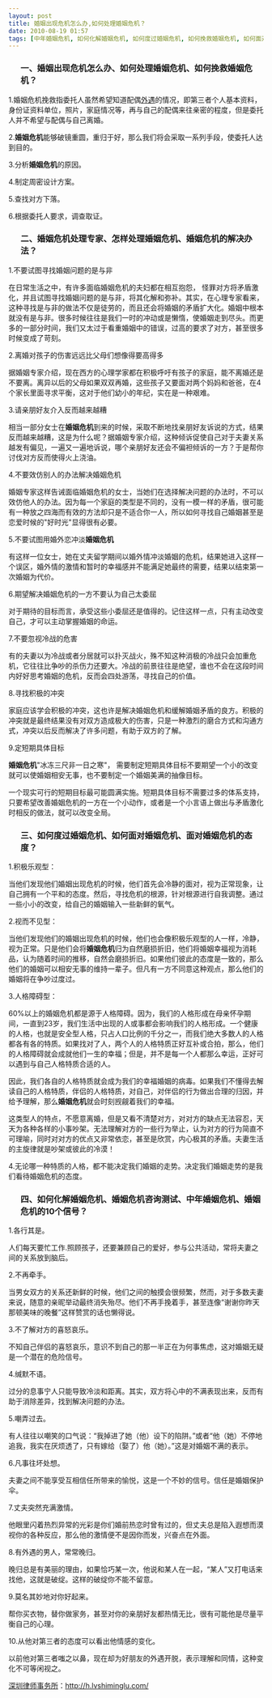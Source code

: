 ```yaml
---
layout: post
title: 婚姻出现危机怎么办,如何处理婚姻危机？
date: 2010-08-19 01:57
tags: [中年婚姻危机, 如何化解婚姻危机, 如何度过婚姻危机, 如何挽救婚姻危机, 如何面对婚姻危机, 婚姻危机咨询测试, 婚姻危机处理专家, 怎么办, 怎样处理婚姻危机, 深圳离婚律师咨询]
---
```

<ol>
<h3>一、婚姻出现危机怎么办、如何处理婚姻危机、如何挽救婚姻危机？</h3>
</ol>
1.婚姻危机挽救指委托人虽然希望知道配偶<a href="http://h.lvshiminglu.com/law/268.html" target="_blank">外遇</a>的情况，即第三者个人基本资料，身份证资料单位，照片，家庭情况等，再与自己的配偶来往亲密的程度，但是委托人并不希望与配偶与自己离婚。

2.<strong>婚姻危机</strong>能够破镜重圆，重归于好，那么我们将会采取一系列手段，使委托人达到目的。

3.分析<strong>婚姻危机</strong>的原因。

4.制定周密设计方案。

5.查找对方下落。

6.根据委托人要求，调查取证。
<ol>
<h3>二、婚姻危机处理专家、怎样处理婚姻危机、婚姻危机的解决办法？</h3>
</ol>
1.不要试图寻找婚姻问题的是与非

在日常生活之中，有许多面临婚姻危机的夫妇都在相互抱怨， 怪罪对方将矛盾激化，并且试图寻找婚姻问题的是与非，将其化解和弥补。其实，在心理专家看来，这种寻找是与非的做法不仅是徒劳的，而且还会将婚姻的矛盾扩大化。婚姻中根本就没有是与非。很多时候往往是我们一时的冲动或是懒惰，使婚姻走到尽头。而更多的一部分时间，我们又太过于看重婚姻中的错误，过高的要求了对方，甚至很多时候变成了苛刻。

2.离婚对孩子的伤害远远比父母们想像得要高得多

据婚姻专家介绍，现在西方的心理学家都在积极呼吁有孩子的家庭，能不离婚还是不要离。离异以后的父母如果双双再婚，这些孩子又要面对两个妈妈和爸爸，在4个家长里面寻求平衡，这对于他们幼小的年纪，实在是一种艰难。

3.请亲朋好友介入反而越来越糟

相当一部分女士在<strong>婚姻危机</strong>到来的时候，采取不断地找亲朋好友诉说的方式，结果反而越来越糟，这是为什么呢？据婚姻专家介绍，这种倾诉促使自己对于夫妻关系越发有偏见，一遍又一遍地诉说，哪个亲朋好友还会不偏袒倾诉的一方？于是帮你讨伐对方反而使得火上浇油。

4.不要效仿别人的办法解决婚姻危机

婚姻专家这样告诫面临婚姻危机的女士，当她们在选择解决问题的办法时，不可以效仿他人的办法。因为每一个家庭的类型是不同的，没有一模一样的矛盾，很可能有一种放之四海而有效的方法却只是不适合你一人，所以如何寻找自己婚姻甚至是恋爱时候的"好时光"显得很有必要。

5.不要试图用婚外恋冲淡<strong>婚姻危机</strong>

有这样一位女士，她在丈夫留学期间以婚外情冲淡婚姻的危机，结果她进入这样一个误区，婚外情的激情和暂时的幸福感并不能满足她最终的需要，结果以结束第一次婚姻为代价。

6.期望解决婚姻危机的一方不要认为自己太委屈

对于期待的目标而言，承受这些小委屈还是值得的。记住这样一点，只有主动改变自己，才可以主动掌握婚姻的命运。

7.不要忽视冷战的危害

有的夫妻以为冷战或者分居就可以扑灭战火，殊不知这种消极的冷战只会加重危机，它往往比争吵的杀伤力还要大。冷战的前景往往是绝望，谁也不会在这段时间内好好思考婚姻的危机，反而会四处游荡，寻找自己的价值。

8.寻找积极的冲突

家庭应该学会积极的冲突，这也许是解决婚姻危机和缓解婚姻矛盾的良方。积极的冲突就是最终结果没有对双方造成极大的伤害，只是一种激烈的磨合方式和沟通方式，冲突以后反而解决了许多问题，有助于双方的了解。

9.定短期具体目标

<strong>婚姻危机</strong>"冰冻三尺非一日之寒"， 需要制定短期具体目标不要期望一个小的改变就可以使婚姻相安无事，也不要制定一个婚姻美满的抽像目标。

一个现实可行的短期目标最可能圆满实施。短期具体目标不需要过多的体系支持，只要希望改善婚姻危机的一方在一个小动作，或者是一个小言语上做出与矛盾激化时相反的做法，就可以改变全局。
<ol>
<h3>三、如何度过婚姻危机、如何面对婚姻危机、面对婚姻危机的态度？</h3>
</ol>
1.积极乐观型：

当他们发现他们婚姻出现危机的时候，他们首先会冷静的面对，视为正常现象，让自己拥有一个平和的态度。然后，寻找危机的根源，针对根源进行自我调整。通过一些小小的改变，给自己的婚姻输入一些新鲜的氧气。

2.视而不见型：

当他们发现他们的婚姻出现危机的时候，他们也会像积极乐观型的人一样，冷静，视为正常。只是他们会将<strong>婚姻危机</strong>归为自然磨损折旧，他们将婚姻幸福视为消耗品，认为随着时间的推移，自然会磨损折旧。如果他们彼此的态度是一致的，那么他们的婚姻可以相安无事的维持一辈子。但凡有一方不同意这种观点，那么他们的婚姻将在争吵过度过。

3.人格障碍型：

60%以上的婚姻危机都是源于人格障碍。因为，我们的人格形成在母亲怀孕期间，一直到23岁，我们生活中出现的人或事都会影响我们的人格形成。一个健康的人格，也就是安全型人格，只占人口比例的千分之一，而我们绝大多数人的人格都各有各的特质。如果找对了人，两个人的人格特质正好互补或合拍，那么，他们的人格障碍就会成就他们一生的幸福；但是，并不是每一个人都那么幸运，正好可以遇到与自己人格特质合适的人。

因此，我们各自的人格特质就会成为我们的幸福婚姻的病毒。如果我们不懂得去解读自己的人格特质，伴侣的人格特质，对自己，对伴侣的行为做出合理的归因，并给予理解，那么<strong>婚姻危机</strong>就会时刻觊觎着我们的幸福。

这类型人的特点，不愿意离婚，但是又看不清楚对方，对对方的缺点无法容忍，天天为各种各样的小事吵架。无法理解对方的一些行为举止，认为对方的行为简直不可理喻，同时对对方的优点又非常依恋，甚至是欣赏，内心极其的矛盾。夫妻生活的主旋律就是吵架或彼此的冷漠！

4.无论哪一种特质的人格，都不能决定我们婚姻的走势。决定我们婚姻走势的是我们看待婚姻危机的态度。
<ol>
<h3>四、如何化解婚姻危机、婚姻危机咨询测试、中年婚姻危机、婚姻危机的10个信号？</h3>
</ol>
1.各行其是。

人们每天要忙工作.照顾孩子，还要兼顾自己的爱好，参与公共活动，常将夫妻之间的关系放到脑后。

2.不再牵手。

当男女双方的关系还新鲜的时候，他们之间的触摸会很频繁，然而，对于多数夫妻来说，随意的亲昵举动最终消失殆尽。他们不再手挽着手，甚至连像“谢谢你昨天那顿美味的晚餐”这样赞赏的话也懒得说。

3.不了解对方的喜怒哀乐。

不知自己伴侣的喜怒哀乐，意识不到自己的那一半正在为何事焦虑，这对婚姻无疑是一个潜在的危险信号。

4.缄默不语。

过分的息事宁人只能导致冷淡和距离。其实，双方将心中的不满表现出来，反而有助于消除差异，找到解决问题的办法。

5.嘲弄过去。

有人往往以嘲笑的口气说：“我掉进了她（他）设下的陷阱。”或者“他（她）不停地追我，我实在厌烦透了，只有嫁给（娶了）他（她）。”这是对婚姻不满的表示。

6.凡事往坏处想。

夫妻之间不能享受互相信任所带来的愉悦，这是一个不妙的信号。信任是婚姻保护伞。

7.丈夫突然充满激情。

他眼里闪着热烈异常的光彩是你们婚前热恋时曾有过的，但丈夫总是陷入遐想而漠视你的各种反应，那么他的激情便不是因你而发，兴奋点在外面。

8.有外遇的男人，常常晚归。

晚归总是有美丽的理由，如果恰巧某一次，他说和某人在一起，“某人”又打电话来找他，这就是破绽。这样的破绽你不能不留意。

9.莫名其妙地对你好起来。

帮你买衣物，替你做家务，甚至对你的亲朋好友都热情无比，很有可能他是尽量平衡自己的心理。

10.从他对第三者的态度可以看出他情感的变化。

以前他对第三者嗤之以鼻，现在却为好朋友的外遇开脱，表示理解和同情，这种变化不可等闲视之。

<a href="http://h.lvshiminglu.com/">深圳律师事务所</a>：<a href="http://h.lvshiminglu.com/">http://h.lvshiminglu.com/</a>

